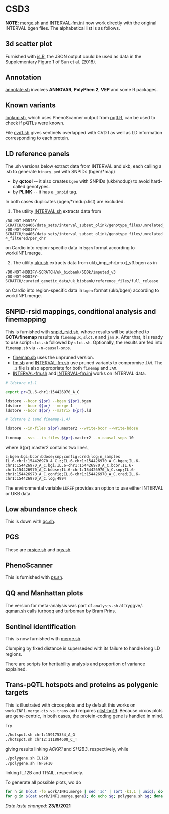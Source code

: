 # CSD3

**NOTE**: [merge.sh](merge.sh) and [INTERVAL-fm.ini](INTERVAL-fm.ini) now work directly with the original INTERVAL bgen files. The alphabetical list is as follows.

## 3d scatter plot

Furnished with [js.R](js.R), the JSON output could be used as data in the Supplementary Figure 1 of Sun et al. (2018).

## Annotation

[annotate.sh](annotate.sh) involves **ANNOVAR**, **PolyPhen 2**, **VEP** and some R packages.

## Known variants

[lookup.sh](lookup.sh), which uses PhenoScanner output from [pqtl.R](pqtl.R), can be used to check if pQTLs were known.

File [cvd1.sh](cvd1.sh) gives sentinels overlapped with CVD I as well as LD information corresponding to each protein.

## LD reference panels

The .sh versions below extract data from INTERVAL and ukb, each calling a .sb to generate `binary_ped` with SNPIDs (bgen/*map)
* by **qctool** -- it also creates `bgen` with SNPIDs (ukb/nodup) to avoid hard-called genotypes.
* by **PLINK** -- it has a `_snpid` tag.

In both cases duplicates (bgen/*rmdup.list) are excluded.

1. The utility [INTERVAL.sh](INTERVAL.sh) extracts data from  
```
/DO-NOT-MODIFY-SCRATCH/bp406/data_sets/interval_subset_olink/genotype_files/unrelated_4994_pihat_0.1875_autosomal_typed_only
/DO-NOT-MODIFY-SCRATCH/bp406/data_sets/interval_subset_olink/genotype_files/unrelated_4994_pihat_0.1875_autosomal_imputed_info_0.4_phwe_1e-4_filtered/per_chr
```
on Cardio into region-specific data in `bgen` format according to work/INF1.merge.

2. The utility [ukb.sh](ukb.sh) extracts data from ukb_imp_chr[x-xx]_v3.bgen as in
```
/DO-NOT-MODIFY-SCRATCH/uk_biobank/500k/imputed_v3
/DO-NOT-MODIFY-SCRATCH/curated_genetic_data/uk_biobank/reference_files/full_release
```
on Cardio into region-specific data in `bgen` format (ukb/bgen) according to work/INF1.merge.

## SNPID-rsid mappings, conditional analysis and finemapping

This is furnished with [snpid_rsid.sb](snpid_rsid.sb), whose results will be attached to **GCTA**/**finemap** results via `finemap.R`, `slct.R` and `jam.R`.
After that, it is ready to use script `slct.sb` followed by `slct.sh`. Optionally, the results are fed into `finemap.sb` via `--n-causal-snps`.

* [finemap.sb](finemap.sb) uses the unpruned version.
* [fm.sb](fm.sb) and [INTERVAL-fm.sb](INTERVAL-fm.sb) use pruned variants to compromise `JAM`. The `.z` file is also appropriate for both `finemap` and `JAM`.
* [INTERVAL-fm.sh](INTERVAL-fm.sb) and [INTERVAL-fm.ini](INTERVAL-fm.ini) works on INTERVAL data.

```bash
# ldstore v1.1

export pr=IL.6-chr1:154426970_A_C

ldstore --bcor ${pr} --bgen ${pr}.bgen
ldstore --bcor ${pr} --merge 1
ldstore --bcor ${pr} --matrix ${pr}.ld

# ldstore 2 (and finemap-1.4)

ldstore --in-files ${pr}.master2 --write-bcor --write-bdose

finemap --sss --in-files ${pr}.master2 --n-causal-snps 10
```

where ${pr}.master2 contains two lines,
```
z;bgen;bgi;bcor;bdose;snp;config;cred;log;n_samples
IL.6-chr1:154426970_A_C.z;IL.6-chr1:154426970_A_C.bgen;IL.6-chr1:154426970_A_C.bgi;IL.6-chr1:154426970_A_C.bcor;IL.6-chr1:154426970_A_C.bdose;IL.6-chr1:154426970_A_C.snp;IL.6-chr1:154426970_A_C.config;IL.6-chr1:154426970_A_C.cred;IL.6-chr1:154426970_A_C.log;4994
```
The environmental variable `LDREF` provides an option to use either INTERVAL or UKB data.

## Low abundance check

This is down with [qc.sh](qc.sh).

## PGS

These are [prsice.sh](prsice.sh) and [pgs.sh](pgs.sh).

## PhenoScanner

This is furnished with [ps.sh](ps.sh).

## QQ and Manhattan plots

The version for meta-analysis was part of `analysis.sh` at tryggve/. [qqman.sh](qqman.sh) calls turboqq and turboman by Bram Prins.

## Sentinel identification

This is now furnished with [merge.sh](merge.sh).

Clumping by fixed distance is superseded with its failure to handle long LD regions.

There are scripts for heritability analysis and proportion of variance explained.

## Trans-pQTL hotspots and proteins as polygenic targets

This is illustrated with circos plots and by default this works on `work/INF1.merge.cis.vs.trans` and requires [glist-hg19](glist-hg19).
Because circos plots are gene-centric, in both cases, the protein-coding gene is handled in mind.

Try
```bash
./hotspot.sh chr1:159175354_A_G
./hotspot.sh chr12:111884608_C_T
```
giving results linking *ACKR1* and *SH2B3*, respectively, while
```bash
./polygene.sh IL12B
./polygene.sh TNFSF10
```
linking IL.12B and TRAIL, respectively.

To generate all possible plots, wo do
```bash
for h in $(cut -f6 work/INF1.merge | sed '1d' | sort -k1,1 | uniq); do echo $h; hotspot.sh $h; done
for g in $(cat work/INF1.merge.gene); do echo $g; polygene.sh $g; done
```

*Date laste changed:* **23/8/2021**
